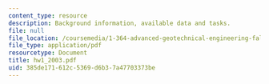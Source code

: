 ```yaml
---
content_type: resource
description: Background information, available data and tasks.
file: null
file_location: /coursemedia/1-364-advanced-geotechnical-engineering-fall-2003/385de171612c5369d6b37a47703373be_hw1_2003.pdf
file_type: application/pdf
resourcetype: Document
title: hw1_2003.pdf
uid: 385de171-612c-5369-d6b3-7a47703373be
---
```

